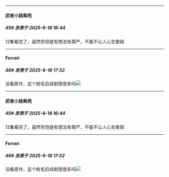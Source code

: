 ﻿
*****

####  武者小路紫苑  
##### 45#       发表于 2025-6-18 16:44

12集看完了，虽然穷但是有想法有尊严，不能不让人心生敬佩

*****

####  Ferrari  
##### 46#       发表于 2025-6-18 17:32

没看原作，这个粉毛后续剧情很多吗<img src="https://static.stage1st.com/image/smiley/face2017/019.png" referrerpolicy="no-referrer">


*****

####  武者小路紫苑  
##### 45#       发表于 2025-6-18 16:44

12集看完了，虽然穷但是有想法有尊严，不能不让人心生敬佩

*****

####  Ferrari  
##### 46#       发表于 2025-6-18 17:32

没看原作，这个粉毛后续剧情很多吗<img src="https://static.stage1st.com/image/smiley/face2017/019.png" referrerpolicy="no-referrer">

